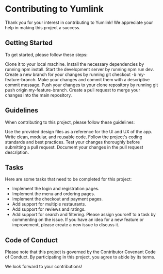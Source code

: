 # Contributing to Yumlink
Thank you for your interest in contributing to Yumlink! We appreciate your help in making this project a success.

## Getting Started
To get started, please follow these steps:

Clone it to your local machine.
Install the necessary dependencies by running npm install.
Start the development server by running npm run dev.
Create a new branch for your changes by running git checkout -b my-feature-branch.
Make your changes and commit them with a descriptive commit message.
Push your changes to your clone repository by running git push origin my-feature-branch.
Create a pull request to merge your changes into the main repository.
## Guidelines
When contributing to this project, please follow these guidelines:

Use the provided design files as a reference for the UI and UX of the app.
Write clean, modular, and reusable code.
Follow the project's coding standards and best practices.
Test your changes thoroughly before submitting a pull request.
Document your changes in the pull request description.
## Tasks
Here are some tasks that need to be completed for this project:

- Implement the login and registration pages.
- Implement the menu and ordering pages.
- Implement the checkout and payment pages.
- Add support for multiple restaurants.
- Add support for reviews and ratings.
- Add support for search and filtering.
Please assign yourself to a task by commenting on the issue. If you have an idea for a new feature or improvement, please create a new issue to discuss it.

## Code of Conduct
Please note that this project is governed by the Contributor Covenant Code of Conduct. By participating in this project, you agree to abide by its terms.

We look forward to your contributions!